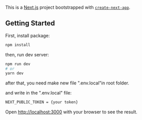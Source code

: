 This is a [Next.js](https://nextjs.org/) project bootstrapped with [`create-next-app`](https://github.com/vercel/next.js/tree/canary/packages/create-next-app).

## Getting Started

First, install package:

```bash
npm install
```
 
then, run dev server:
 
```bash
npm run dev
# or
yarn dev
```

after that, you need make new file ".env.local"in root folder.

and write in the ".env.local" file:
```bash
NEXT_PUBLIC_TOKEN = {your token}
```

Open [http://localhost:3000](http://localhost:3000) with your browser to see the result.
